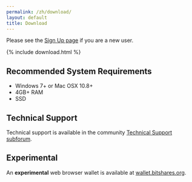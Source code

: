```yaml
---
permalink: /zh/download/
layout: default
title: Download
---
```


Please see the [Sign Up page](/sign-up/) if you are a new user.

{% include download.html %}

## Recommended System Requirements
- Windows 7+ or Mac OSX 10.8+
- 4GB+ RAM
- SSD

## Technical Support
Technical support is available in the community [Technical Support subforum](https://bitsharestalk.org/index.php/board,45.0.html).

## Experimental

An **experimental** web browser wallet is available at [wallet.bitshares.org](https://wallet.bitshares.org/).
